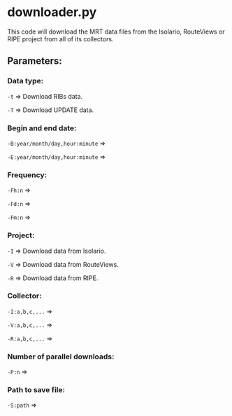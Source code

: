 # downloader.py

This code will download the MRT data files from the Isolario, RouteViews or RIPE project from all of its collectors.

## Parameters:

### __Data type__:
``-t`` => Download RIBs data.

``-T`` => Download UPDATE data.

### __Begin and end date__:
``-B:year/month/day,hour:minute`` =>

``-E:year/month/day,hour:minute`` =>

### __Frequency__:
``-Fh:n`` =>

``-Fd:n`` =>

``-Fm:n`` =>

### __Project__:
``-I`` => Download data from Isolario.

``-V`` => Download data from RouteViews.

``-R`` => Download data from RIPE.

### __Collector__:
``-I:a,b,c,...`` => 

``-V:a,b,c,...`` =>

``-R:a,b,c,...`` =>

### __Number of parallel downloads__:
``-P:n`` =>

### __Path to save file__:
``-S:path`` =>
